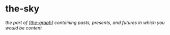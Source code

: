 # the-sky

_the part of [[the-graph]] containing pasts, presents, and futures in which you would be content_

[//begin]: # "Autogenerated link references for markdown compatibility"
[the-graph]: ../nodes/the-graph "the-graph"
[//end]: # "Autogenerated link references"
